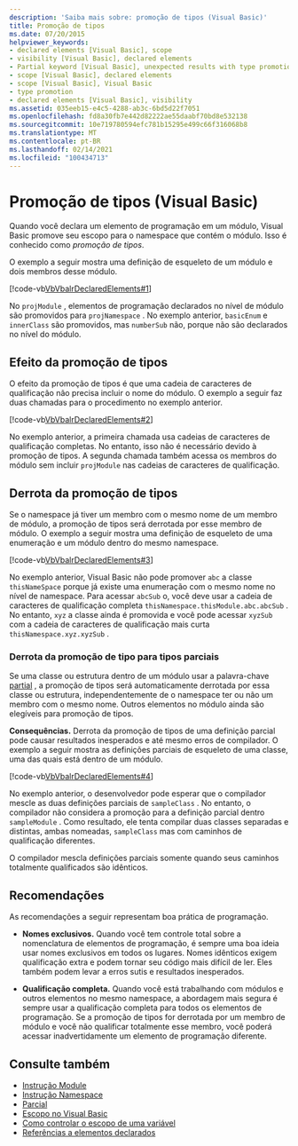 ```yaml
---
description: 'Saiba mais sobre: promoção de tipos (Visual Basic)'
title: Promoção de tipos
ms.date: 07/20/2015
helpviewer_keywords:
- declared elements [Visual Basic], scope
- visibility [Visual Basic], declared elements
- Partial keyword [Visual Basic], unexpected results with type promotion
- scope [Visual Basic], declared elements
- scope [Visual Basic], Visual Basic
- type promotion
- declared elements [Visual Basic], visibility
ms.assetid: 035eeb15-e4c5-4288-ab3c-6bd5d22f7051
ms.openlocfilehash: fd8a30fb7e442d82222ae55daabf70bd8e532138
ms.sourcegitcommit: 10e719780594efc781b15295e499c66f316068b8
ms.translationtype: MT
ms.contentlocale: pt-BR
ms.lasthandoff: 02/14/2021
ms.locfileid: "100434713"
---
```

# <a name="type-promotion-visual-basic"></a>Promoção de tipos (Visual Basic)

Quando você declara um elemento de programação em um módulo, Visual Basic promove seu escopo para o namespace que contém o módulo. Isso é conhecido como *promoção de tipos*.  
  
 O exemplo a seguir mostra uma definição de esqueleto de um módulo e dois membros desse módulo.  
  
 [!code-vb[VbVbalrDeclaredElements#1](~/samples/snippets/visualbasic/VS_Snippets_VBCSharp/VbVbalrDeclaredElements/VB/Class1.vb#1)]  
  
 No `projModule` , elementos de programação declarados no nível de módulo são promovidos para `projNamespace` . No exemplo anterior, `basicEnum` e `innerClass` são promovidos, mas `numberSub` não, porque não são declarados no nível do módulo.  
  
## <a name="effect-of-type-promotion"></a>Efeito da promoção de tipos  

 O efeito da promoção de tipos é que uma cadeia de caracteres de qualificação não precisa incluir o nome do módulo. O exemplo a seguir faz duas chamadas para o procedimento no exemplo anterior.  
  
 [!code-vb[VbVbalrDeclaredElements#2](~/samples/snippets/visualbasic/VS_Snippets_VBCSharp/VbVbalrDeclaredElements/VB/Class1.vb#2)]  
  
 No exemplo anterior, a primeira chamada usa cadeias de caracteres de qualificação completas. No entanto, isso não é necessário devido à promoção de tipos. A segunda chamada também acessa os membros do módulo sem incluir `projModule` nas cadeias de caracteres de qualificação.  
  
## <a name="defeat-of-type-promotion"></a>Derrota da promoção de tipos  

 Se o namespace já tiver um membro com o mesmo nome de um membro de módulo, a promoção de tipos será derrotada por esse membro de módulo. O exemplo a seguir mostra uma definição de esqueleto de uma enumeração e um módulo dentro do mesmo namespace.  
  
 [!code-vb[VbVbalrDeclaredElements#3](~/samples/snippets/visualbasic/VS_Snippets_VBCSharp/VbVbalrDeclaredElements/VB/Class1.vb#3)]  
  
 No exemplo anterior, Visual Basic não pode promover `abc` a classe `thisNameSpace` porque já existe uma enumeração com o mesmo nome no nível de namespace. Para acessar `abcSub` o, você deve usar a cadeia de caracteres de qualificação completa `thisNamespace.thisModule.abc.abcSub` . No entanto, `xyz` a classe ainda é promovida e você pode acessar `xyzSub` com a cadeia de caracteres de qualificação mais curta `thisNamespace.xyz.xyzSub` .  
  
### <a name="defeat-of-type-promotion-for-partial-types"></a>Derrota da promoção de tipo para tipos parciais  

 Se uma classe ou estrutura dentro de um módulo usar a palavra-chave [partial](../../../language-reference/modifiers/partial.md) , a promoção de tipos será automaticamente derrotada por essa classe ou estrutura, independentemente de o namespace ter ou não um membro com o mesmo nome. Outros elementos no módulo ainda são elegíveis para promoção de tipos.  
  
 **Consequências.** Derrota da promoção de tipos de uma definição parcial pode causar resultados inesperados e até mesmo erros de compilador. O exemplo a seguir mostra as definições parciais de esqueleto de uma classe, uma das quais está dentro de um módulo.  
  
 [!code-vb[VbVbalrDeclaredElements#4](~/samples/snippets/visualbasic/VS_Snippets_VBCSharp/VbVbalrDeclaredElements/VB/Class1.vb#4)]  
  
 No exemplo anterior, o desenvolvedor pode esperar que o compilador mescle as duas definições parciais de `sampleClass` . No entanto, o compilador não considera a promoção para a definição parcial dentro `sampleModule` . Como resultado, ele tenta compilar duas classes separadas e distintas, ambas nomeadas, `sampleClass` mas com caminhos de qualificação diferentes.  
  
 O compilador mescla definições parciais somente quando seus caminhos totalmente qualificados são idênticos.  
  
## <a name="recommendations"></a>Recomendações  

 As recomendações a seguir representam boa prática de programação.  
  
- **Nomes exclusivos.** Quando você tem controle total sobre a nomenclatura de elementos de programação, é sempre uma boa ideia usar nomes exclusivos em todos os lugares. Nomes idênticos exigem qualificação extra e podem tornar seu código mais difícil de ler. Eles também podem levar a erros sutis e resultados inesperados.  
  
- **Qualificação completa.** Quando você está trabalhando com módulos e outros elementos no mesmo namespace, a abordagem mais segura é sempre usar a qualificação completa para todos os elementos de programação. Se a promoção de tipos for derrotada por um membro de módulo e você não qualificar totalmente esse membro, você poderá acessar inadvertidamente um elemento de programação diferente.  
  
## <a name="see-also"></a>Consulte também

- [Instrução Module](../../../language-reference/statements/module-statement.md)
- [Instrução Namespace](../../../language-reference/statements/namespace-statement.md)
- [Parcial](../../../language-reference/modifiers/partial.md)
- [Escopo no Visual Basic](scope.md)
- [Como controlar o escopo de uma variável](how-to-control-the-scope-of-a-variable.md)
- [Referências a elementos declarados](references-to-declared-elements.md)

